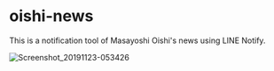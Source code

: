 # oishi-news
This is a notification tool of Masayoshi Oishi's news using LINE Notify.


![Screenshot_20191123-053426](https://user-images.githubusercontent.com/43176456/69461032-f5f77400-0db8-11ea-8577-845bc5a00f0b.jpg)
